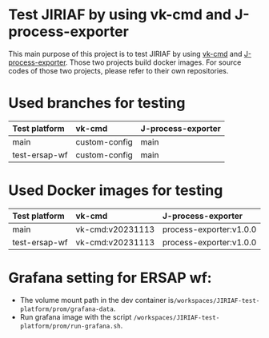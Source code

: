 # Test JIRIAF by using vk-cmd and J-process-exporter
This main purpose of this project is to test JIRIAF by using [vk-cmd](https://github.com/tsaie79/vk-cmd.git) and [J-process-exporter](https://github.com/tsaie79/J-proc-exporter.git). Those two projects build docker images. For source codes of those two projects, please refer to their own repositories.

# Used branches for testing

| Test platform | vk-cmd        | J-process-exporter |
| :------------ | :------------ | :----------------- |
| main          | custom-config | main               |
| test-ersap-wf | custom-config | main               |


# Used Docker images for testing
| Test platform | vk-cmd           | J-process-exporter      |
| :------------ | :--------------- | :---------------------- |
| main          | vk-cmd:v20231113 | process-exporter:v1.0.0 |
| test-ersap-wf | vk-cmd:v20231113 | process-exporter:v1.0.0 |


# Grafana setting for ERSAP wf:
- The volume mount path in the dev container is`/workspaces/JIRIAF-test-platform/prom/grafana-data`.
- Run grafana image with the script `/workspaces/JIRIAF-test-platform/prom/run-grafana.sh`.
